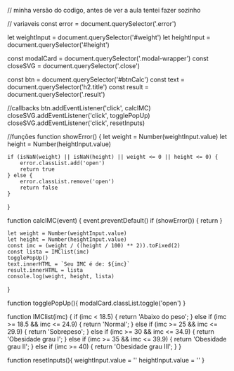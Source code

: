 // minha versão do codigo, antes de ver a aula tentei fazer sozinho

// variaveis
const error = document.querySelector('.error')

let weightInput = document.querySelector('#weight')
let heightInput = document.querySelector('#height')

const modalCard = document.querySelector('.modal-wrapper')
const closeSVG = document.querySelector('.close')

const btn = document.querySelector('#btnCalc')
const text = document.querySelector('h2.title')
const result = document.querySelector('.result')

//callbacks
btn.addEventListener('click', calcIMC)
closeSVG.addEventListener('click', togglePopUp)
closeSVG.addEventListener('click', resetInputs)

//funções
function showError() {
    let weight = Number(weightInput.value)
    let height = Number(heightInput.value)
    
    if (isNaN(weight) || isNaN(height) || weight <= 0 || height <= 0) {
        error.classList.add('open')
        return true
    } else {
        error.classList.remove('open')
        return false
    }
}

function calcIMC(event) {
    event.preventDefault()
    if (showError()) {
        return 
    }

    let weight = Number(weightInput.value)
    let height = Number(heightInput.value)
    const imc = (weight / ((height / 100) ** 2)).toFixed(2)
    const lista = IMClist(imc)
    togglePopUp()
    text.innerHTML = `Seu IMC é de: ${imc}`
    result.innerHTML = lista
    console.log(weight, height, lista)
}

function togglePopUp(){
    modalCard.classList.toggle('open')
}

function IMClist(imc) {
    if (imc < 18.5) {
        return 'Abaixo do peso';
    } else if (imc >= 18.5 && imc <= 24.9) {
        return 'Normal';
    } else if (imc >= 25 && imc <= 29.9) {
        return 'Sobrepeso';
    } else if (imc >= 30 && imc <= 34.9) {
        return  'Obesidade grau I';
    } else if (imc >= 35 && imc <= 39.9) {
        return 'Obesidade grau II';
    } else if (imc >= 40) {
        return 'Obesidade grau III';
    }
}

function resetInputs(){
    weightInput.value = ''
    heightInput.value = ''
}